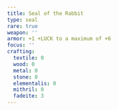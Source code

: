 ```yaml
---
title: Seal of the Rabbit
type: seal
rare: true
weapon: ''
armor: +1 +LUCK to a maximum of +6
focus: ''
crafting:
  textile: 0
  wood: 0
  metal: 0
  stone: 0
  elementalis: 0
  mithril: 0
  fadeite: 3
---
```

